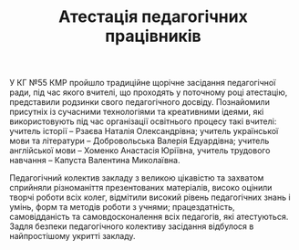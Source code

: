 ﻿---
title: Атестація педагогічних працівників
---

У КГ №55 КМР пройшло традиційне щорічне засідання педагогічної ради, під час якого вчителі, що проходять у поточному році атестацію, представили родзинки свого педагогічного досвіду. Познайомили присутніх із сучасними технологіями та креативними ідеями, які використовують під час організації освітнього процесу такі вчителі: учитель історії – Рзаєва Наталія Олександрівна; учитель української мови та літератури – Добровольська Валерія Едуардівна; учитель англійської мови – Хоменко Анастасія Юріївна, учитель трудового навчання – Капуста Валентина Миколаївна.

Педагогічний колектив закладу з великою цікавістю та захватом сприйняли різноманіття презентованих матеріалів, високо оцінили творчі роботи всіх колег, відмітили високий рівень педагогічних знань і умінь, форм та методів роботи з учнями; працездатність, самовідданість та самовдосконалення всіх педагогів, які атестуються. Задля безпеки педагогічного колективу засідання відбулося в найпростішому укритті закладу.

<slideshow />
